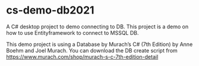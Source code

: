 # cs-demo-db2021
A C# desktop project to demo connecting to DB.
This project is a demo on how to use Entityframework to connect to MSSQL DB.

This demo project is using a Database by Murach’s C# (7th Edition)
by Anne Boehm and Joel Murach. You can download the DB create script from https://www.murach.com/shop/murach-s-c-7th-edition-detail
